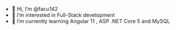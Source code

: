 - 👋 Hi, I’m @facu142
- 👀 I’m interested in Full-Stack development
- 🌱 I’m currently learning Angular 11 , ASP .NET Core 5 and MySQL


<!---
facu142/facu142
--->
